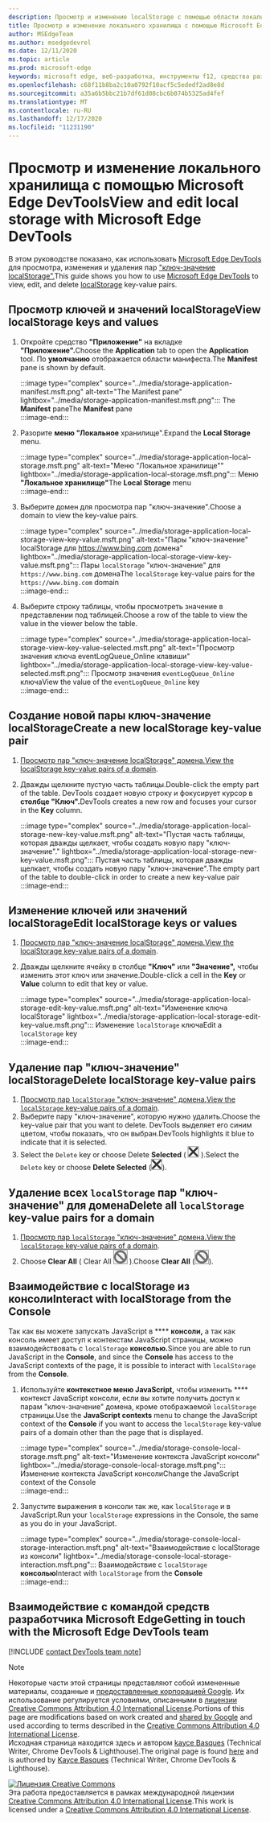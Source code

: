 ```yaml
---
description: Просмотр и изменение localStorage с помощью области локального хранилища и консоли.
title: Просмотр и изменение локального хранилища с помощью Microsoft Edge DevTools
author: MSEdgeTeam
ms.author: msedgedevrel
ms.date: 12/11/2020
ms.topic: article
ms.prod: microsoft-edge
keywords: microsoft edge, веб-разработка, инструменты f12, средства разработчика
ms.openlocfilehash: c68f11b8ba2c10a0792f10acf5c5ededf2ad8e8d
ms.sourcegitcommit: a35a6b5bbc21b7df61d08cbc6b074b5325ad4fef
ms.translationtype: MT
ms.contentlocale: ru-RU
ms.lasthandoff: 12/17/2020
ms.locfileid: "11231190"
---
```

<!-- Copyright Kayce Basques 

   Licensed under the Apache License, Version 2.0 (the "License");
   you may not use this file except in compliance with the License.
   You may obtain a copy of the License at

       https://www.apache.org/licenses/LICENSE-2.0

   Unless required by applicable law or agreed to in writing, software
   distributed under the License is distributed on an "AS IS" BASIS,
   WITHOUT WARRANTIES OR CONDITIONS OF ANY KIND, either express or implied.
   See the License for the specific language governing permissions and
   limitations under the License.  -->  

# <span data-ttu-id="eb39a-104">Просмотр и изменение локального хранилища с помощью Microsoft Edge DevTools</span><span class="sxs-lookup"><span data-stu-id="eb39a-104">View and edit local storage with Microsoft Edge DevTools</span></span>  

<span data-ttu-id="eb39a-105">В этом руководстве показано, как использовать [Microsoft Edge DevTools][MicrosoftEdgeDevTools] для просмотра, изменения и удаления пар ["ключ-значение localStorage".][MDNWindowsLocalStorage]</span><span class="sxs-lookup"><span data-stu-id="eb39a-105">This guide shows you how to use [Microsoft Edge DevTools][MicrosoftEdgeDevTools] to view, edit, and delete [localStorage][MDNWindowsLocalStorage] key-value pairs.</span></span>  

## <span data-ttu-id="eb39a-106">Просмотр ключей и значений localStorage</span><span class="sxs-lookup"><span data-stu-id="eb39a-106">View localStorage keys and values</span></span>  

1.  <span data-ttu-id="eb39a-107">Откройте средство **"Приложение"** на вкладке **"Приложение".**</span><span class="sxs-lookup"><span data-stu-id="eb39a-107">Choose the **Application** tab to open the **Application** tool.</span></span>  <span data-ttu-id="eb39a-108">По **умолчанию** отображается области манифеста.</span><span class="sxs-lookup"><span data-stu-id="eb39a-108">The **Manifest** pane is shown by default.</span></span>  
    
    :::image type="complex" source="../media/storage-application-manifest.msft.png" alt-text="The Manifest pane" lightbox="../media/storage-application-manifest.msft.png":::
       <span data-ttu-id="eb39a-110">The **Manifest** pane</span><span class="sxs-lookup"><span data-stu-id="eb39a-110">The **Manifest** pane</span></span>  
    :::image-end:::  
    
1.  <span data-ttu-id="eb39a-111">Разорите **меню "Локальное** хранилище".</span><span class="sxs-lookup"><span data-stu-id="eb39a-111">Expand the **Local Storage** menu.</span></span>  
    
    :::image type="complex" source="../media/storage-application-local-storage.msft.png" alt-text="Меню "Локальное хранилище"" lightbox="../media/storage-application-local-storage.msft.png":::
       <span data-ttu-id="eb39a-113">Меню **"Локальное хранилище"**</span><span class="sxs-lookup"><span data-stu-id="eb39a-113">The **Local Storage** menu</span></span>  
    :::image-end:::  
    
1.  <span data-ttu-id="eb39a-114">Выберите домен для просмотра пар "ключ-значение".</span><span class="sxs-lookup"><span data-stu-id="eb39a-114">Choose a domain to view the key-value pairs.</span></span>  
    
    :::image type="complex" source="../media/storage-application-local-storage-view-key-value.msft.png" alt-text="Пары "ключ-значение" localStorage для https://www.bing.com домена" lightbox="../media/storage-application-local-storage-view-key-value.msft.png":::
       <span data-ttu-id="eb39a-116">Пары `localStorage` "ключ-значение" для `https://www.bing.com` домена</span><span class="sxs-lookup"><span data-stu-id="eb39a-116">The `localStorage` key-value pairs for the `https://www.bing.com` domain</span></span>  
    :::image-end:::  
    
1.  <span data-ttu-id="eb39a-117">Выберите строку таблицы, чтобы просмотреть значение в представлении под таблицей.</span><span class="sxs-lookup"><span data-stu-id="eb39a-117">Choose a row of the table to view the value in the viewer below the table.</span></span>  
    
    :::image type="complex" source="../media/storage-application-local-storage-view-key-value-selected.msft.png" alt-text="Просмотр значения ключа eventLogQueue_Online клавиши" lightbox="../media/storage-application-local-storage-view-key-value-selected.msft.png":::
       <span data-ttu-id="eb39a-119">Просмотр значения `eventLogQueue_Online` ключа</span><span class="sxs-lookup"><span data-stu-id="eb39a-119">View the value of the `eventLogQueue_Online` key</span></span>  
    :::image-end:::  
    
## <span data-ttu-id="eb39a-120">Создание новой пары ключ-значение localStorage</span><span class="sxs-lookup"><span data-stu-id="eb39a-120">Create a new localStorage key-value pair</span></span>  

1.  <span data-ttu-id="eb39a-121">[Просмотр пар "ключ-значение localStorage" домена.](#view-localstorage-keys-and-values)</span><span class="sxs-lookup"><span data-stu-id="eb39a-121">[View the localStorage key-value pairs of a domain](#view-localstorage-keys-and-values).</span></span>  
1.  <span data-ttu-id="eb39a-122">Дважды щелкните пустую часть таблицы.</span><span class="sxs-lookup"><span data-stu-id="eb39a-122">Double-click the empty part of the table.</span></span>  <span data-ttu-id="eb39a-123">DevTools создает новую строку и фокусирует курсор в **столбце "Ключ".**</span><span class="sxs-lookup"><span data-stu-id="eb39a-123">DevTools creates a new row and focuses your cursor in the **Key** column.</span></span>  
    
    :::image type="complex" source="../media/storage-application-local-storage-new-key-value.msft.png" alt-text="Пустая часть таблицы, которая дважды щелкает, чтобы создать новую пару "ключ-значение"." lightbox="../media/storage-application-local-storage-new-key-value.msft.png":::
       <span data-ttu-id="eb39a-125">Пустая часть таблицы, которая дважды щелкает, чтобы создать новую пару "ключ-значение".</span><span class="sxs-lookup"><span data-stu-id="eb39a-125">The empty part of the table to double-click in order to create a new key-value pair</span></span>  
    :::image-end:::  
    
## <span data-ttu-id="eb39a-126">Изменение ключей или значений localStorage</span><span class="sxs-lookup"><span data-stu-id="eb39a-126">Edit localStorage keys or values</span></span>  

1.  <span data-ttu-id="eb39a-127">[Просмотр пар "ключ-значение localStorage" домена.](#view-localstorage-keys-and-values)</span><span class="sxs-lookup"><span data-stu-id="eb39a-127">[View the localStorage key-value pairs of a domain](#view-localstorage-keys-and-values).</span></span>  
1.  <span data-ttu-id="eb39a-128">Дважды щелкните ячейку в столбце **"Ключ"** или **"Значение",** чтобы изменить этот ключ или значение.</span><span class="sxs-lookup"><span data-stu-id="eb39a-128">Double-click a cell in the **Key** or **Value** column to edit that key or value.</span></span>  
    
    :::image type="complex" source="../media/storage-application-local-storage-edit-key-value.msft.png" alt-text="Изменение ключа localStorage" lightbox="../media/storage-application-local-storage-edit-key-value.msft.png":::
       <span data-ttu-id="eb39a-130">Изменение `localStorage` ключа</span><span class="sxs-lookup"><span data-stu-id="eb39a-130">Edit a `localStorage` key</span></span>  
    :::image-end:::  
    
## <span data-ttu-id="eb39a-131">Удаление пар "ключ-значение" localStorage</span><span class="sxs-lookup"><span data-stu-id="eb39a-131">Delete localStorage key-value pairs</span></span>  

1.  <span data-ttu-id="eb39a-132">[Просмотр пар `localStorage` "ключ-значение" домена.](#view-localstorage-keys-and-values)</span><span class="sxs-lookup"><span data-stu-id="eb39a-132">[View the `localStorage` key-value pairs of a domain](#view-localstorage-keys-and-values).</span></span>  
1.  <span data-ttu-id="eb39a-133">Выберите пару "ключ-значение", которую нужно удалить.</span><span class="sxs-lookup"><span data-stu-id="eb39a-133">Choose the key-value pair that you want to delete.</span></span>  <span data-ttu-id="eb39a-134">DevTools выделяет его синим цветом, чтобы показать, что он выбран.</span><span class="sxs-lookup"><span data-stu-id="eb39a-134">DevTools highlights it blue to indicate that it is selected.</span></span>  
1.  <span data-ttu-id="eb39a-135">Select the `Delete` key or choose Delete **Selected** \( ![ Delete Selected ][ImageDeleteIcon] \).</span><span class="sxs-lookup"><span data-stu-id="eb39a-135">Select the `Delete` key or choose **Delete Selected** \(![Delete Selected][ImageDeleteIcon]\).</span></span>  
    
## <span data-ttu-id="eb39a-136">Удаление всех `localStorage` пар "ключ-значение" для домена</span><span class="sxs-lookup"><span data-stu-id="eb39a-136">Delete all `localStorage` key-value pairs for a domain</span></span>  

1.  <span data-ttu-id="eb39a-137">[Просмотр пар `localStorage` "ключ-значение" домена.](#view-localstorage-keys-and-values)</span><span class="sxs-lookup"><span data-stu-id="eb39a-137">[View the `localStorage` key-value pairs of a domain](#view-localstorage-keys-and-values).</span></span>  
1.  <span data-ttu-id="eb39a-138">Choose **Clear All** \( Clear All ![ ][ImageClearIcon] \).</span><span class="sxs-lookup"><span data-stu-id="eb39a-138">Choose **Clear All** \(![Clear All][ImageClearIcon]\).</span></span>  
    
## <span data-ttu-id="eb39a-139">Взаимодействие с localStorage из консоли</span><span class="sxs-lookup"><span data-stu-id="eb39a-139">Interact with localStorage from the Console</span></span>  

<span data-ttu-id="eb39a-140">Так как вы можете запускать JavaScript в \*\*\*\* **консоли,** а так как консоль имеет доступ к контекстам JavaScript страницы, можно взаимодействовать с `localStorage` **консолью.**</span><span class="sxs-lookup"><span data-stu-id="eb39a-140">Since you are able to run JavaScript in the **Console**, and since the **Console** has access to the JavaScript contexts of the page, it is possible to interact with `localStorage` from the **Console**.</span></span>  

1.  <span data-ttu-id="eb39a-141">Используйте **контекстное меню JavaScript,** чтобы изменить \*\*\*\* контекст JavaScript консоли, если вы хотите получить доступ к парам "ключ-значение" домена, кроме отображаемой `localStorage` страницы.</span><span class="sxs-lookup"><span data-stu-id="eb39a-141">Use the **JavaScript contexts** menu to change the JavaScript context of the **Console** if you want to access the `localStorage` key-value pairs of a domain other than the page that is displayed.</span></span>  
    
    :::image type="complex" source="../media/storage-console-local-storage.msft.png" alt-text="Изменение контекста JavaScript консоли" lightbox="../media/storage-console-local-storage.msft.png":::
       <span data-ttu-id="eb39a-143">Изменение контекста JavaScript консоли</span><span class="sxs-lookup"><span data-stu-id="eb39a-143">Change the JavaScript context of the Console</span></span>  
    :::image-end:::  
    
1.  <span data-ttu-id="eb39a-144">Запустите выражения в консоли так же, как `localStorage` и в JavaScript.</span><span class="sxs-lookup"><span data-stu-id="eb39a-144">Run your `localStorage` expressions in the Console, the same as you do in your JavaScript.</span></span>  
    
    :::image type="complex" source="../media/storage-console-local-storage-interaction.msft.png" alt-text="Взаимодействие с localStorage из консоли" lightbox="../media/storage-console-local-storage-interaction.msft.png":::
       <span data-ttu-id="eb39a-146">Взаимодействие с `localStorage` **консолью**</span><span class="sxs-lookup"><span data-stu-id="eb39a-146">Interact with `localStorage` from the **Console**</span></span>  
    :::image-end:::  
    
## <span data-ttu-id="eb39a-147">Взаимодействие с командой средств разработчика Microsoft Edge</span><span class="sxs-lookup"><span data-stu-id="eb39a-147">Getting in touch with the Microsoft Edge DevTools team</span></span>  

[!INCLUDE [contact DevTools team note](../includes/contact-devtools-team-note.md)]  

<!-- image links -->  

[ImageClearIcon]: ../media/clear-icon.msft.png  
[ImageDeleteIcon]: ../media/delete-icon.msft.png  

<!-- links -->  

[MicrosoftEdgeDevTools]: ../../devtools-guide-chromium/index.md "Средства разработчика Microsoft Edge (Chromium) | Документы Майкрософт"  

[MDNWindowsLocalStorage]: https://developer.mozilla.org/docs/Web/API/Window/localStorage "Window.localStorage | MDN"  

> [!NOTE]
> <span data-ttu-id="eb39a-150">Некоторые части этой страницы представляют собой измененные материалы, созданные и [предоставленные корпорацией Google][GoogleSitePolicies]. Их использование регулируется условиями, описанными в [лицензии Creative Commons Attribution 4.0 International License][CCA4IL].</span><span class="sxs-lookup"><span data-stu-id="eb39a-150">Portions of this page are modifications based on work created and [shared by Google][GoogleSitePolicies] and used according to terms described in the [Creative Commons Attribution 4.0 International License][CCA4IL].</span></span>  
> <span data-ttu-id="eb39a-151">Исходная страница [](https://developers.google.com/web/tools/chrome-devtools/storage/localstorage) находится здесь и автором [kayce Basques][KayceBasques] \(Technical Writer, Chrome DevTools \& Lighthouse\).</span><span class="sxs-lookup"><span data-stu-id="eb39a-151">The original page is found [here](https://developers.google.com/web/tools/chrome-devtools/storage/localstorage) and is authored by [Kayce Basques][KayceBasques] \(Technical Writer, Chrome DevTools \& Lighthouse\).</span></span>  

[![Лицензия Creative Commons][CCby4Image]][CCA4IL]  
<span data-ttu-id="eb39a-153">Эта работа предоставляется в рамках международной лицензии [Creative Commons Attribution 4.0 International License][CCA4IL].</span><span class="sxs-lookup"><span data-stu-id="eb39a-153">This work is licensed under a [Creative Commons Attribution 4.0 International License][CCA4IL].</span></span>  

[CCA4IL]: https://creativecommons.org/licenses/by/4.0  
[CCby4Image]: https://i.creativecommons.org/l/by/4.0/88x31.png  
[GoogleSitePolicies]: https://developers.google.com/terms/site-policies  
[KayceBasques]: https://developers.google.com/web/resources/contributors/kaycebasques  
